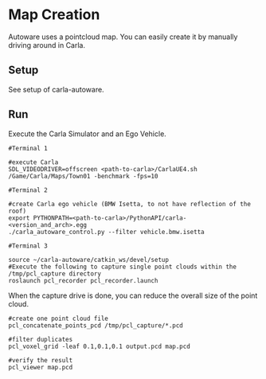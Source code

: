 # Map Creation

Autoware uses a pointcloud map. You can easily create it by manually driving around in Carla.

## Setup

See setup of carla-autoware.


## Run

Execute the Carla Simulator and an Ego Vehicle.

    #Terminal 1

    #execute Carla
    SDL_VIDEODRIVER=offscreen <path-to-carla>/CarlaUE4.sh /Game/Carla/Maps/Town01 -benchmark -fps=10

    #Terminal 2

    #create Carla ego vehicle (BMW Isetta, to not have reflection of the roof)
    export PYTHONPATH=<path-to-carla>/PythonAPI/carla-<version_and_arch>.egg
    ./carla_autoware_control.py --filter vehicle.bmw.isetta

    #Terminal 3

    source ~/carla-autoware/catkin_ws/devel/setup
    #Execute the following to capture single point clouds within the /tmp/pcl_capture directory
    roslaunch pcl_recorder pcl_recorder.launch


When the capture drive is done, you can reduce the overall size of the point cloud.

    #create one point cloud file
    pcl_concatenate_points_pcd /tmp/pcl_capture/*.pcd

    #filter duplicates
    pcl_voxel_grid -leaf 0.1,0.1,0.1 output.pcd map.pcd

    #verify the result
    pcl_viewer map.pcd


